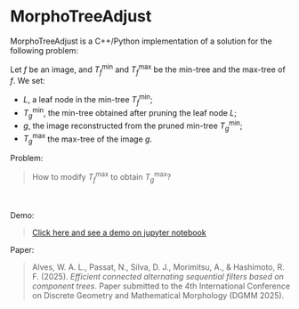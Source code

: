 # MorphoTreeAdjust
MorphoTreeAdjust is a C++/Python implementation of a solution for the following problem:

Let $f$ be an image, and $T^\min_f$ and $T^\max_f$ be the min-tree and the max-tree of $f$.
We set:
- $L$, a leaf node in the min-tree $T^\min_f$;
- $T^\min_g$, the min-tree obtained after pruning the leaf node $L$;
- $g$, the image reconstructed from the pruned min-tree $T^\min_g$;
- $T^\max_g$ the max-tree of the image $g$.  

Problem:
> How to modify $T^\max_f$ to obtain $T^\max_g$?

<br><br>
Demo:
> [Click here and see a demo on jupyter notebook](./notebooks/morphoTreeAdjust_example_leaf.ipynb)

Paper:
> Alves, W. A. L., Passat, N., Silva, D. J., Morimitsu, A., & Hashimoto, R. F. (2025). *Efficient connected alternating sequential filters based on component trees*. Paper submitted to the 4th International Conference on Discrete Geometry and Mathematical Morphology (DGMM 2025).
